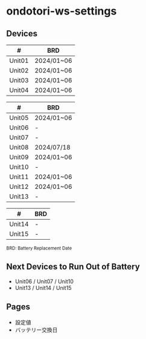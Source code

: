# ondotori-ws-settings

## Devices

| # | BRD |
| --- | --- |
| Unit01 | 2024/01~06 |
| Unit02 | 2024/01~06 |
| Unit03 | 2024/01~06 |
| Unit04 | 2024/01~06 |

| # | BRD |
| --- | --- |
| Unit05 | 2024/01~06 |
| Unit06 | - |
| Unit07 | - |
| Unit08 | 2024/07/18 |
| Unit09 | 2024/01~06 |
| Unit10 | - |
| Unit11 | 2024/01~06 |
| Unit12 | 2024/01~06 |
| Unit13 | - |

| # | BRD |
| --- | --- |
| Unit14 | - |
| Unit15 | - |

<small>BRD: Battery Replacement Date</small>

## Next Devices to Run Out of Battery

- Unit06 / Unit07 / Unit10
- Unit13 / Unit14 / Unit15

## Pages

- 設定値
- バッテリー交換日
